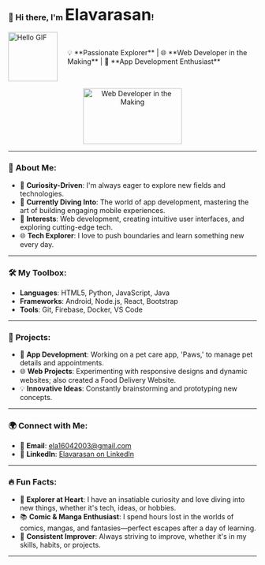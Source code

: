 ### 👋 Hi there, I'm **<span style="font-size: 2em;">Elavarasan</span>**!

<div style="display: flex; align-items: center;">
  <img src="https://media.giphy.com/media/ShCa2NzwuTiqiISwGv/giphy.gif" width="100" height="100" style="margin-right: 20px;" alt="Hello GIF">
  <div>
    💡 **Passionate Explorer** | 🌐 **Web Developer in the Making** | 🚀 **App Development Enthusiast**
  </div>
</div>

<!-- Centered image using a table with reduced size -->
<p align="center">
  <img src="https://media.giphy.com/media/ZVik7pBtu9dNS/giphy.gif" width="200" height="113" alt="Web Developer in the Making">
</p>

---

### 🚀 **About Me**:
- 🌟 **Curiosity-Driven**: I'm always eager to explore new fields and technologies.
- 🌱 **Currently Diving Into**: The world of app development, mastering the art of building engaging mobile experiences.
- 🎯 **Interests**: Web development, creating intuitive user interfaces, and exploring cutting-edge tech.
- 🌐 **Tech Explorer**: I love to push boundaries and learn something new every day.

---

### 🛠️ **My Toolbox**:
- **Languages**: HTML5, Python, JavaScript, Java
- **Frameworks**: Android, Node.js, React, Bootstrap
- **Tools**: Git, Firebase, Docker, VS Code

---

### 🌟 **Projects**:
- 📱 **App Development**: Working on a pet care app, 'Paws,' to manage pet details and appointments.
- 🌐 **Web Projects**: Experimenting with responsive designs and dynamic websites; also created a Food Delivery Website.
- 💡 **Innovative Ideas**: Constantly brainstorming and prototyping new concepts.

---

### 🌍 **Connect with Me**:
- 📧 **Email**: [ela16042003@gmail.com](mailto:ela16042003@gmail.com)
- 💼 **LinkedIn**: [Elavarasan on LinkedIn](https://www.linkedin.com/in/elavarasan-v-610925277)

---

### 🔥 **Fun Facts**:
- 🧭 **Explorer at Heart**: I have an insatiable curiosity and love diving into new things, whether it's tech, ideas, or hobbies.
- 📚 **Comic & Manga Enthusiast**: I spend hours lost in the worlds of comics, mangas, and fantasies—perfect escapes after a day of learning.
- 🎯 **Consistent Improver**: Always striving to improve, whether it's in my skills, habits, or projects.

---
